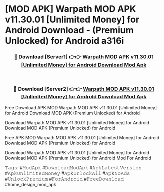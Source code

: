 # [MOD APK] Warpath MOD APK v11.30.01 [Unlimited Money] for Android Download - (Premium Unlocked) for Android a316i



<div align="center">
<h3>🔴 Download [Server1] 👉👉 <a href="https://momento.my/?title=Warpath_MOD_APK_v11.30.01_[Unlimited_Money]_for_Android_Download">Warpath MOD APK v11.30.01 [Unlimited Money] for Android Download Mod Apk</a></h3><br>

<h3>🔴 Download [Server2] 👉👉 <a href="https://momento.my/?title=Warpath_MOD_APK_v11.30.01_[Unlimited_Money]_for_Android_Download">Warpath MOD APK v11.30.01 [Unlimited Money] for Android Download Mod Apk</a></h3>
</div>



Free Download APK MOD Warpath MOD APK v11.30.01 [Unlimited Money] for Android Download MOD APK (Premium Unlocked) for Android

Download Warpath MOD APK v11.30.01 [Unlimited Money] for Android Download MOD APK (Premium Unlocked) for Android

Free APK MOD Warpath MOD APK v11.30.01 [Unlimited Money] for Android Download MOD APK (Premium Unlocked) for Android

Download Warpath MOD APK v11.30.01 [Unlimited Money] for Android Download MOD APK (Premium Unlocked) for Android Mod For Android

𝚃𝚊𝚐𝚜: #𝙼𝚘𝚍𝙰𝚙𝚔 #𝙳𝚘𝚠𝚗𝚕𝚘𝚊𝚍𝙼𝚘𝚍𝙰𝚙𝚔 #𝙰𝚙𝚔𝙻𝚊𝚝𝚎𝚜𝚝𝚅𝚎𝚛𝚜𝚒𝚘𝚗 #𝙰𝚙𝚔𝚄𝚗𝚕𝚒𝚖𝚒𝚝𝚎𝚍𝙼𝚘𝚗𝚎𝚢 #𝙰𝚙𝚔𝚄𝚗𝚕𝚘𝚌𝚔𝙰𝚕𝚕 #𝙰𝚙𝚔𝙽𝚘𝙰𝚍𝚜 #𝚄𝚗𝚕𝚘𝚌𝚔𝙿𝚛𝚎𝚖𝚒𝚞𝚖 #𝙵𝚘𝚛𝙰𝚗𝚍𝚛𝚘𝚒𝚍 #𝙵𝚛𝚎𝚎𝙳𝚘𝚠𝚗𝚕𝚘𝚊𝚍 #home_design_mod_apk
